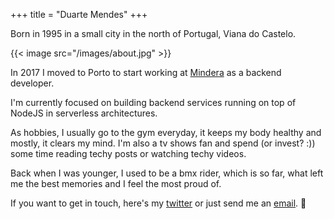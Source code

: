 +++
title = "Duarte Mendes"
+++

Born in 1995 in a small city in the north of Portugal, Viana do Castelo.

{{< image src="/images/about.jpg" >}}

In 2017 I moved to Porto to start working at [Mindera](https://mindera.com) as a backend developer.

I'm currently focused on building backend services running on top of NodeJS in serverless architectures.

As hobbies, I usually go to the gym everyday, it keeps my body healthy and mostly, it clears my mind. I'm also a tv shows fan and spend (or invest? :)) some time reading techy posts or watching techy videos.

Back when I was younger, I used to be a bmx rider, which is so far, what left me the best memories and I feel the most proud of.

If you want to get in touch, here's my [twitter](https://twitter.com/DuarteCMendes) or just send me an [email](mailto:duartecostamendes@gmail.com). 👋
